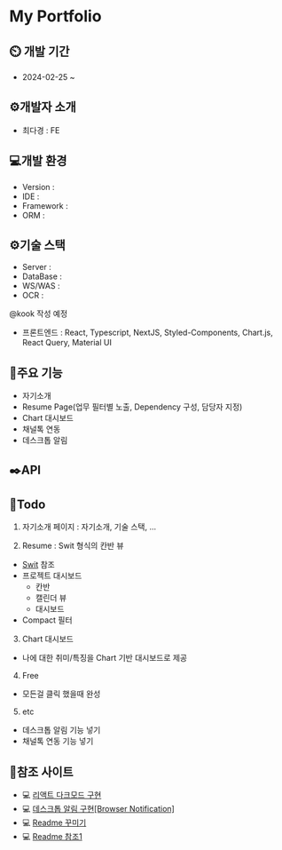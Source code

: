 # My Portfolio

## ⏲️ 개발 기간

- 2024-02-25 ~

## ⚙️개발자 소개

- 최다경 : FE

## 💻개발 환경

- Version :
- IDE :
- Framework :
- ORM :

## ⚙️기술 스택

- Server :
- DataBase :
- WS/WAS :
- OCR :

@kook 작성 예정

- 프론트엔드 : React, Typescript, NextJS, Styled-Components, Chart.js, React Query, Material UI

## 📌주요 기능

- 자기소개
- Resume Page(업무 필터별 노출, Dependency 구성, 담당자 지정)
- Chart 대시보드
- 채널톡 연동
- 데스크톱 알림

## ✒️API

## 📌Todo

1. 자기소개 페이지
   : 자기소개, 기술 스택, ...

2. Resume
   : Swit 형식의 칸반 뷰

- [Swit](https://swit.io/?utm_source=google&utm_medium=cpc&utm_campaign=kr-232q_essential-brand-traffic-swit-mass&utm_content=sa-adwords_search_ads-all_devices-brand&gad_source=1&gclid=CjwKCAiAqY6tBhAtEiwAHeRopaJmwZK56h9BICJF4iQGtaICIPhO0oQFfRzFkcLq8iHuJKmk16VeDhoC25sQAvD_BwE) 참조
- 프로젝트 대시보드
  - 칸반
  - 캘린더 뷰
  - 대시보드
- Compact 필터

3. Chart 대시보드

- 나에 대한 취미/특징을 Chart 기반 대시보드로 제공

4. Free

- 모든걸 클릭 했을때 완성

5. etc

- 데스크톱 알림 기능 넣기
- 채널톡 연동 기능 넣기

## 📝참조 사이트

- 💻 [리액트 다크모드 구현](https://velog.io/@gparkkii/reactdarkmode)
- 💻 [데스크톱 알림 구현[Browser Notification]](https://mingule.tistory.com/68)
- 💻 [Readme 꾸미기](https://yermi.tistory.com/entry/%EA%BF%80%ED%8C%81-Github-Readme-%EC%98%88%EC%81%98%EA%B2%8C-%EA%BE%B8%EB%AF%B8%EA%B8%B0-Readme-Header-Badge-Widget-%EB%93%B1)
- 💻 [Readme 참조1](https://github.com/gmlstjq123/INHA_NET_ZERO_HACKATHON?tab=readme-ov-file#%EF%B8%8F-%EA%B0%9C%EB%B0%9C-%EA%B8%B0%EA%B0%84)
